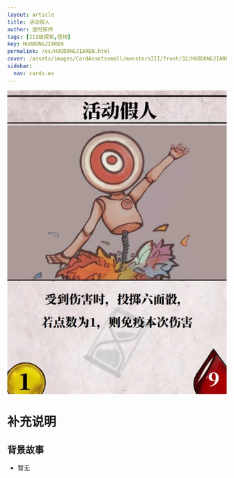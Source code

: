 ```yaml
---
layout: article
title: 活动假人
author: 逆时巫师
tags: [III级探索,怪物]
key: HUODONGJIAREN
permalink: /ex/HUODONGJIAREN.html
cover: /assets/images/CardAssetssmall/monstersIII/front/32/HUODONGJIAREN.webp
sidebar:
  nav: cards-ex
---
```

![](/assets/images/CardAssets/monstersIII/front/32/HUODONGJIAREN.webp)

# 补充说明



## 背景故事
* 暂无